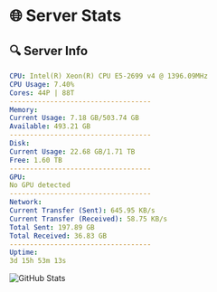 # 🌐 Server Stats
## 🔍 Server Info
```yaml
CPU: Intel(R) Xeon(R) CPU E5-2699 v4 @ 1396.09MHz
CPU Usage: 7.40%
Cores: 44P | 88T
-----------------------------------
Memory:
Current Usage: 7.18 GB/503.74 GB
Available: 493.21 GB
-----------------------------------
Disk:
Current Usage: 22.68 GB/1.71 TB
Free: 1.60 TB
-----------------------------------
GPU:
No GPU detected
-----------------------------------
Network:
Current Transfer (Sent): 645.95 KB/s
Current Transfer (Received): 58.75 KB/s
Total Sent: 197.89 GB
Total Received: 36.83 GB
-----------------------------------
Uptime:
3d 15h 53m 13s
```
![GitHub Stats](https://img.shields.io/badge/Updated-2025-04-23_09:02:01-blue)